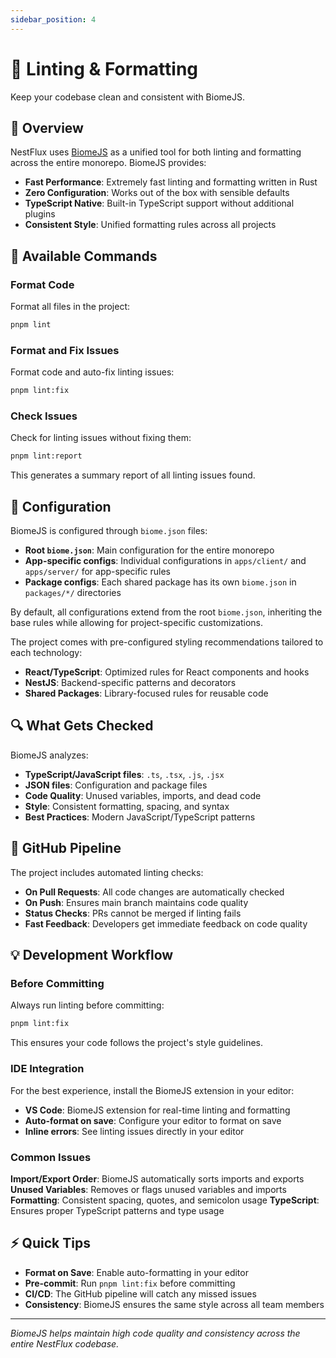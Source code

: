 ```yaml
---
sidebar_position: 4
---
```


# 🧹 Linting & Formatting

Keep your codebase clean and consistent with BiomeJS.

## 🎯 Overview

NestFlux uses [BiomeJS](https://github.com/biomejs/biome) as a unified tool for both linting and formatting across the entire monorepo. BiomeJS provides:

- **Fast Performance**: Extremely fast linting and formatting written in Rust
- **Zero Configuration**: Works out of the box with sensible defaults
- **TypeScript Native**: Built-in TypeScript support without additional plugins
- **Consistent Style**: Unified formatting rules across all projects

## 🧰 Available Commands

### Format Code

Format all files in the project:

```bash
pnpm lint
```

### Format and Fix Issues

Format code and auto-fix linting issues:

```bash
pnpm lint:fix
```

### Check Issues

Check for linting issues without fixing them:

```bash
pnpm lint:report
```

This generates a summary report of all linting issues found.

## 📁 Configuration

BiomeJS is configured through `biome.json` files:

- **Root `biome.json`**: Main configuration for the entire monorepo
- **App-specific configs**: Individual configurations in `apps/client/` and `apps/server/` for app-specific rules
- **Package configs**: Each shared package has its own `biome.json` in `packages/*/` directories

By default, all configurations extend from the root `biome.json`, inheriting the base rules while allowing for project-specific customizations.

The project comes with pre-configured styling recommendations tailored to each technology:
- **React/TypeScript**: Optimized rules for React components and hooks
- **NestJS**: Backend-specific patterns and decorators
- **Shared Packages**: Library-focused rules for reusable code

## 🔍 What Gets Checked

BiomeJS analyzes:

- **TypeScript/JavaScript files**: `.ts`, `.tsx`, `.js`, `.jsx`
- **JSON files**: Configuration and package files
- **Code Quality**: Unused variables, imports, and dead code
- **Style**: Consistent formatting, spacing, and syntax
- **Best Practices**: Modern JavaScript/TypeScript patterns

## 🤖 GitHub Pipeline

The project includes automated linting checks:

- **On Pull Requests**: All code changes are automatically checked
- **On Push**: Ensures main branch maintains code quality
- **Status Checks**: PRs cannot be merged if linting fails
- **Fast Feedback**: Developers get immediate feedback on code quality

## 💡 Development Workflow

### Before Committing

Always run linting before committing:

```bash
pnpm lint:fix
```

This ensures your code follows the project's style guidelines.

### IDE Integration

For the best experience, install the BiomeJS extension in your editor:

- **VS Code**: BiomeJS extension for real-time linting and formatting
- **Auto-format on save**: Configure your editor to format on save
- **Inline errors**: See linting issues directly in your editor

### Common Issues

**Import/Export Order**: BiomeJS automatically sorts imports and exports
**Unused Variables**: Removes or flags unused variables and imports
**Formatting**: Consistent spacing, quotes, and semicolon usage
**TypeScript**: Ensures proper TypeScript patterns and type usage

## ⚡ Quick Tips

- **Format on Save**: Enable auto-formatting in your editor
- **Pre-commit**: Run `pnpm lint:fix` before committing
- **CI/CD**: The GitHub pipeline will catch any missed issues
- **Consistency**: BiomeJS ensures the same style across all team members

---

*BiomeJS helps maintain high code quality and consistency across the entire NestFlux codebase.*
